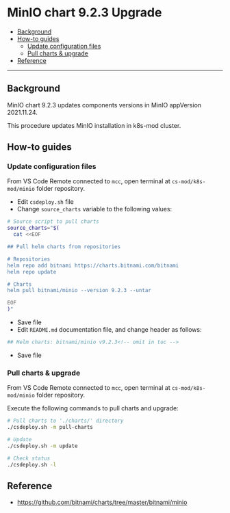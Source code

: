 # MinIO chart 9.2.3 Upgrade <!-- omit in toc -->

- [Background](#background)
- [How-to guides](#how-to-guides)
  - [Update configuration files](#update-configuration-files)
  - [Pull charts & upgrade](#pull-charts--upgrade)
- [Reference](#reference)

---

## Background

MinIO chart 9.2.3 updates components versions in MinIO appVersion 2021.11.24.

This procedure updates MinIO installation in k8s-mod cluster.

## How-to guides

### Update configuration files

From VS Code Remote connected to `mcc`, open  terminal at `cs-mod/k8s-mod/minio` folder repository.

- Edit `csdeploy.sh` file
- Change `source_charts` variable to the following values:

```bash
# Source script to pull charts
source_charts="$(
  cat <<EOF

## Pull helm charts from repositories

# Repositories
helm repo add bitnami https://charts.bitnami.com/bitnami
helm repo update

# Charts
helm pull bitnami/minio --version 9.2.3 --untar

EOF
)"
```

- Save file
- Edit `README.md` documentation file, and change header as follows:

``` bash
## Helm charts: bitnami/minio v9.2.3<!-- omit in toc -->
```

- Save file

### Pull charts & upgrade

From VS Code Remote connected to `mcc`, open  terminal at `cs-mod/k8s-mod/minio` folder repository.

Execute the following commands to pull charts and upgrade:

```bash
# Pull charts to './charts/' directory
./csdeploy.sh -m pull-charts

# Update
./csdeploy.sh -m update

# Check status
./csdeploy.sh -l
```

## Reference

- <https://github.com/bitnami/charts/tree/master/bitnami/minio>
